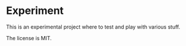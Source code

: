 # Experiment

This is an experimental project where to test and play with various stuff.

The license is MIT.
